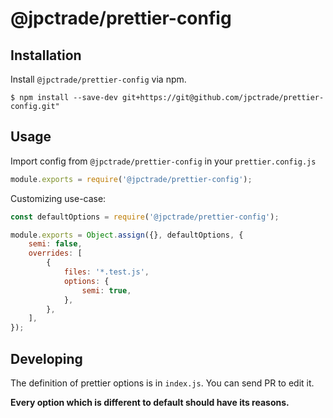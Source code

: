 # @jpctrade/prettier-config

## Installation

Install `@jpctrade/prettier-config` via npm.

```
$ npm install --save-dev git+https://git@github.com/jpctrade/prettier-config.git"
```

## Usage

Import config from `@jpctrade/prettier-config` in your `prettier.config.js`

```js
module.exports = require('@jpctrade/prettier-config');
```

Customizing use-case:

```js
const defaultOptions = require('@jpctrade/prettier-config');

module.exports = Object.assign({}, defaultOptions, {
    semi: false,
    overrides: [
        {
            files: '*.test.js',
            options: {
                semi: true,
            },
        },
    ],
});
```

## Developing

The definition of prettier options is in `index.js`. You can send PR to edit it.

**Every option which is different to default should have its reasons.**
